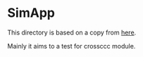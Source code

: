 # SimApp

This directory is based on a copy from [here](https://github.com/cosmos/cosmos-sdk/blob/4d5c2d1f9e24f20f740d42c642f9fb5378e31f9e/simapp).

Mainly it aims to a test for crossccc module.
